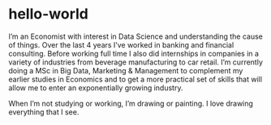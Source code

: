 # hello-world

I’m an Economist with interest in Data Science and understanding the cause of things. Over the last 4 years I’ve worked in banking and financial consulting. Before working full time I also did internships in companies in a variety of industries from beverage manufacturing to car retail. I’m currently doing a MSc in Big Data, Marketing & Management to complement my earlier studies in Economics and to get a more practical set of skills that will allow me to enter an exponentially growing industry.

When I’m not studying or working, I’m drawing or painting. I love drawing everything that I see.
